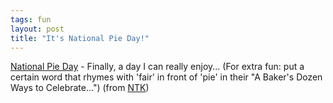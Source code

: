 ```yaml
---
tags: fun
layout: post
title: "It's National Pie Day!"
---
```




<a href="http://www.piecouncil.org/national.htm">National Pie Day</a> - Finally, a day I can really enjoy... (For extra fun: put a certain word that rhymes with 'fair' in front of 'pie' in their "A Baker's Dozen Ways to Celebrate...") (from <a href="http://www.ntk.net/2004/01/23/">NTK</a>)


